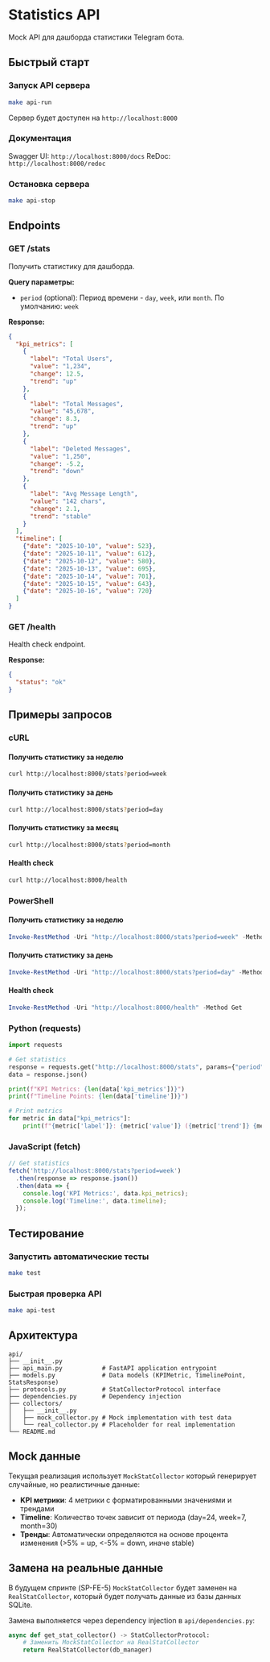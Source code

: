 # Statistics API

Mock API для дашборда статистики Telegram бота.

## Быстрый старт

### Запуск API сервера

```bash
make api-run
```

Сервер будет доступен на `http://localhost:8000`

### Документация

Swagger UI: `http://localhost:8000/docs`
ReDoc: `http://localhost:8000/redoc`

### Остановка сервера

```bash
make api-stop
```

## Endpoints

### GET /stats

Получить статистику для дашборда.

**Query параметры:**
- `period` (optional): Период времени - `day`, `week`, или `month`. По умолчанию: `week`

**Response:**

```json
{
  "kpi_metrics": [
    {
      "label": "Total Users",
      "value": "1,234",
      "change": 12.5,
      "trend": "up"
    },
    {
      "label": "Total Messages",
      "value": "45,678",
      "change": 8.3,
      "trend": "up"
    },
    {
      "label": "Deleted Messages",
      "value": "1,250",
      "change": -5.2,
      "trend": "down"
    },
    {
      "label": "Avg Message Length",
      "value": "142 chars",
      "change": 2.1,
      "trend": "stable"
    }
  ],
  "timeline": [
    {"date": "2025-10-10", "value": 523},
    {"date": "2025-10-11", "value": 612},
    {"date": "2025-10-12", "value": 580},
    {"date": "2025-10-13", "value": 695},
    {"date": "2025-10-14", "value": 701},
    {"date": "2025-10-15", "value": 643},
    {"date": "2025-10-16", "value": 720}
  ]
}
```

### GET /health

Health check endpoint.

**Response:**

```json
{
  "status": "ok"
}
```

## Примеры запросов

### cURL

#### Получить статистику за неделю

```bash
curl http://localhost:8000/stats?period=week
```

#### Получить статистику за день

```bash
curl http://localhost:8000/stats?period=day
```

#### Получить статистику за месяц

```bash
curl http://localhost:8000/stats?period=month
```

#### Health check

```bash
curl http://localhost:8000/health
```

### PowerShell

#### Получить статистику за неделю

```powershell
Invoke-RestMethod -Uri "http://localhost:8000/stats?period=week" -Method Get | ConvertTo-Json -Depth 10
```

#### Получить статистику за день

```powershell
Invoke-RestMethod -Uri "http://localhost:8000/stats?period=day" -Method Get | ConvertTo-Json -Depth 10
```

#### Health check

```powershell
Invoke-RestMethod -Uri "http://localhost:8000/health" -Method Get
```

### Python (requests)

```python
import requests

# Get statistics
response = requests.get("http://localhost:8000/stats", params={"period": "week"})
data = response.json()

print(f"KPI Metrics: {len(data['kpi_metrics'])}")
print(f"Timeline Points: {len(data['timeline'])}")

# Print metrics
for metric in data["kpi_metrics"]:
    print(f"{metric['label']}: {metric['value']} ({metric['trend']} {metric['change']}%)")
```

### JavaScript (fetch)

```javascript
// Get statistics
fetch('http://localhost:8000/stats?period=week')
  .then(response => response.json())
  .then(data => {
    console.log('KPI Metrics:', data.kpi_metrics);
    console.log('Timeline:', data.timeline);
  });
```

## Тестирование

### Запустить автоматические тесты

```bash
make test
```

### Быстрая проверка API

```bash
make api-test
```

## Архитектура

```
api/
├── __init__.py
├── api_main.py           # FastAPI application entrypoint
├── models.py             # Data models (KPIMetric, TimelinePoint, StatsResponse)
├── protocols.py          # StatCollectorProtocol interface
├── dependencies.py       # Dependency injection
├── collectors/
│   ├── __init__.py
│   ├── mock_collector.py # Mock implementation with test data
│   └── real_collector.py # Placeholder for real implementation
└── README.md
```

## Mock данные

Текущая реализация использует `MockStatCollector` который генерирует случайные, но реалистичные данные:

- **KPI метрики**: 4 метрики с форматированными значениями и трендами
- **Timeline**: Количество точек зависит от периода (day=24, week=7, month=30)
- **Тренды**: Автоматически определяются на основе процента изменения (>5% = up, <-5% = down, иначе stable)

## Замена на реальные данные

В будущем спринте (SP-FE-5) `MockStatCollector` будет заменен на `RealStatCollector`, который будет получать данные из базы данных SQLite.

Замена выполняется через dependency injection в `api/dependencies.py`:

```python
async def get_stat_collector() -> StatCollectorProtocol:
    # Заменить MockStatCollector на RealStatCollector
    return RealStatCollector(db_manager)
```


